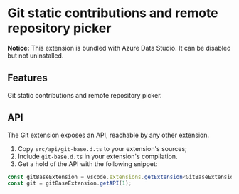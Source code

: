 # Git static contributions and remote repository picker

**Notice:** This extension is bundled with Azure Data Studio. It can be disabled but not uninstalled.

## Features

Git static contributions and remote repository picker.

## API

The Git extension exposes an API, reachable by any other extension.

1. Copy `src/api/git-base.d.ts` to your extension's sources;
2. Include `git-base.d.ts` in your extension's compilation.
3. Get a hold of the API with the following snippet:

 ```ts
 const gitBaseExtension = vscode.extensions.getExtension<GitBaseExtension>('vscode.git-base').exports;
 const git = gitBaseExtension.getAPI(1);

 ```
